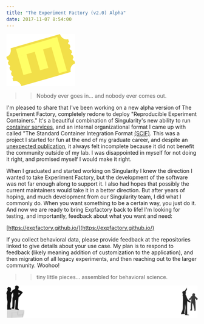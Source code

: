 ```yaml
---
title: "The Experiment Factory (v2.0) Alpha"
date: 2017-11-07 8:54:00
---
```


![/assets/images/posts/expfactory/expfactoryticketyellow.png](/assets/images/posts/expfactory/expfactoryticketyellow.png)

>> Nobody ever goes in... and nobody ever comes out.

I'm pleased to share that I've been working on a new alpha version of The Experiment Factory, completely redone to deploy "Reproducible Experiment Containers." It's a beautiful combination of Singularity's new ability to run [container services](https://singularityware.github.io/docs-instances), and an internal organizational format I came up with called "The Standard Container Integration Format [(SCIF)](http://containers-ftw.org/SCI-F/). This was a project I started for fun at the end of my graduate career, and despite an [unexpected publication](https://www.ncbi.nlm.nih.gov/pmc/articles/PMC4844768/), it always felt incomplete because it did not benefit the community outside of my lab. I was disappointed in myself for not doing it right, and promised myself I would make it right.

When I graduated and started working on Singularity I knew the direction I wanted to take Experiment Factory, but the development of the software was not far enough along to support it. I also had hopes that possibly the current maintainers would take it in a better direction. But after years of hoping, and much development from our Singularity team, I did what I commonly do. When you want something to be a certain way, you just do it. And now we are ready to bring Expfactory back to life! I'm looking for testing, and importantly, feedback about what you want and need:

[https://expfactory.github.io/](https://expfactory.github.io/)

If you collect behavioral data, please provide feedback at the repositories linked to give details about your use case. My plan is to respond to feedback (likely meaning addition of customization to the application), and then migration of all legacy experiments, and then reaching out to the larger community. Woohoo!


>> tiny little pieces... assembled for behavioral science.

![/assets/images/posts/expfactory/tinypeople.png](/assets/images/posts/expfactory/tinypeople.png)
